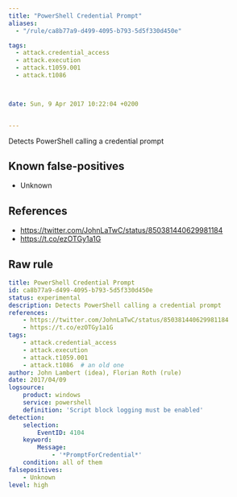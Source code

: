 ```yaml
---
title: "PowerShell Credential Prompt"
aliases:
  - "/rule/ca8b77a9-d499-4095-b793-5d5f330d450e"

tags:
  - attack.credential_access
  - attack.execution
  - attack.t1059.001
  - attack.t1086



date: Sun, 9 Apr 2017 10:22:04 +0200


---
```


Detects PowerShell calling a credential prompt

<!--more-->


## Known false-positives

* Unknown



## References

* https://twitter.com/JohnLaTwC/status/850381440629981184
* https://t.co/ezOTGy1a1G


## Raw rule
```yaml
title: PowerShell Credential Prompt
id: ca8b77a9-d499-4095-b793-5d5f330d450e
status: experimental
description: Detects PowerShell calling a credential prompt
references:
    - https://twitter.com/JohnLaTwC/status/850381440629981184
    - https://t.co/ezOTGy1a1G
tags:
    - attack.credential_access
    - attack.execution
    - attack.t1059.001
    - attack.t1086  # an old one
author: John Lambert (idea), Florian Roth (rule)
date: 2017/04/09
logsource:
    product: windows
    service: powershell
    definition: 'Script block logging must be enabled'
detection:
    selection:
        EventID: 4104
    keyword:
        Message:
            - '*PromptForCredential*'
    condition: all of them
falsepositives:
    - Unknown
level: high

```

